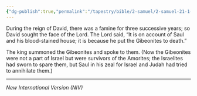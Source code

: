 ```yaml
---
{"dg-publish":true,"permalink":"/tapestry/bible/2-samuel/2-samuel-21-1-2/","title":"2 Samuel 21:1-2","tags":["bible-verse","bible-verse"],"dgHomeLink":true,"dgShowLocalGraph":true,"dgEnableSearch":true}
---
```


During the reign of David, there was a famine for three successive years; so David sought the face of the Lord. The Lord said, “It is on account of Saul and his blood-stained house; it is because he put the Gibeonites to death.”

The king summoned the Gibeonites and spoke to them. (Now the Gibeonites were not a part of Israel but were survivors of the Amorites; the Israelites had sworn to spare them, but Saul in his zeal for Israel and Judah had tried to annihilate them.)

---
*New International Version (NIV)*